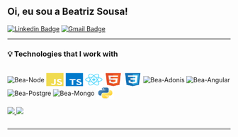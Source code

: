 ## Oi, eu sou a Beatriz Sousa!

[![Linkedin Badge](https://img.shields.io/badge/-Beatriz%20Sousa-515BD4?style=flat-square&logo=Linkedin&logoColor=white&link=https://www.linkedin.com/in/beatrizsousx/)](https://www.linkedin.com/in/beatrizsousx/)
[![Gmail Badge](https://img.shields.io/badge/-Contato-DD2A7B?style=flat-square&logo=Gmail&logoColor=white&link=mailto:beatriz.silva.sousa@hotmail.com)](mailto:beatriz.silva.sousa@hotmail.com)

<hr>

### 💡 Technologies that I work with
<div style="display: inline_block"><br>
  <img align="center" alt="Bea-Node" height="30" width="40" src="https://cdn.jsdelivr.net/gh/devicons/devicon/icons/nodejs/nodejs-plain.svg">  
  <img align="center" alt="Bea-Js" height="30" width="40" src="https://raw.githubusercontent.com/devicons/devicon/master/icons/javascript/javascript-plain.svg">
  <img align="center" alt="Bea-Ts" height="30" width="40" src="https://raw.githubusercontent.com/devicons/devicon/master/icons/typescript/typescript-plain.svg">
  <img align="center" alt="Bea-React" height="30" width="40" src="https://raw.githubusercontent.com/devicons/devicon/master/icons/react/react-original.svg">
  <img align="center" alt="Bea-HTML" height="30" width="40" src="https://raw.githubusercontent.com/devicons/devicon/master/icons/html5/html5-original.svg">
  <img align="center" alt="Bea-CSS" height="30" width="40" src="https://raw.githubusercontent.com/devicons/devicon/master/icons/css3/css3-original.svg">
  <img align="center" alt="Bea-Adonis" height="30" width="40" src="https://cdn.jsdelivr.net/gh/devicons/devicon/icons/adonisjs/adonisjs-original.svg">
  <img align="center" alt="Bea-Angular" height="30" width="40" src="https://cdn.jsdelivr.net/gh/devicons/devicon/icons/angularjs/angularjs-plain.svg">
  <img align="center" alt="Bea-Postgre" height="30" width="40" src="https://cdn.jsdelivr.net/gh/devicons/devicon/icons/postgresql/postgresql-plain.svg">
  <img align="center" alt="Bea-Mongo" height="30" width="40" src="https://cdn.jsdelivr.net/gh/devicons/devicon/icons/mongodb/mongodb-original.svg">
  <img align="center" alt="Bea-Python" height="30" width="40" src="https://raw.githubusercontent.com/devicons/devicon/master/icons/python/python-original.svg">
</div><br>
  

<div>
  <a href="https://github.com/devbeasousa">
  <img width="500"  src="https://github-readme-stats.vercel.app/api?username=devbeasousa&show_icons=true&theme=dracula&include_all_commits=true&count_private=true"/>
  <img  width="500" src="https://github-readme-stats.vercel.app/api/top-langs/?username=devbeasousa&layout=compact&langs_count=7&theme=dracula"/>
</div>

  ##

 <hr>
